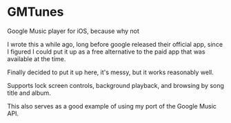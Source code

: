 GMTunes
=======

Google Music player for iOS, because why not


I wrote this a while ago, long before google released their official app, since I figured I could put it up as a free alternative
to the paid app that was available at the time.

Finally decided to put it up here, it's messy, but it works reasonably well.


Supports lock screen controls, background playback, and browsing by song title and album.


This also serves as a good example of using my port of the Google Music API.
